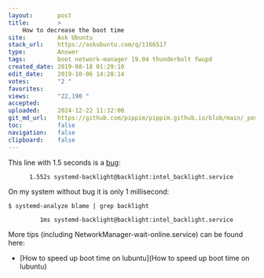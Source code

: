```yaml
---
layout:       post
title:        >
    How to decrease the boot time
site:         Ask Ubuntu
stack_url:    https://askubuntu.com/q/1166517
type:         Answer
tags:         boot network-manager 19.04 thunderbolt fwupd
created_date: 2019-08-18 01:29:10
edit_date:    2019-10-06 14:28:14
votes:        "2 "
favorites:    
views:        "22,190 "
accepted:     
uploaded:     2024-12-22 11:32:00
git_md_url:   https://github.com/pippim/pippim.github.io/blob/main/_posts/2019/2019-08-18-How-to-decrease-the-boot-time.md
toc:          false
navigation:   false
clipboard:    false
---
```


This line with 1.5 seconds is a [bug][1]:

``` 
      1.552s systemd-backlight@backlight:intel_backlight.service
```

On my system without bug it is only 1 millisecond:

``` 
$ systemd-analyze blame | grep backlight

         1ms systemd-backlight@backlight:intel_backlight.service
```

More tips (including NetworkManager-wait-online.service) can be found here:

- [How to speed up boot time on lubuntu](How to speed up boot time on lubuntu)
 


  [1]: https://github.com/systemd/systemd/issues/8479
